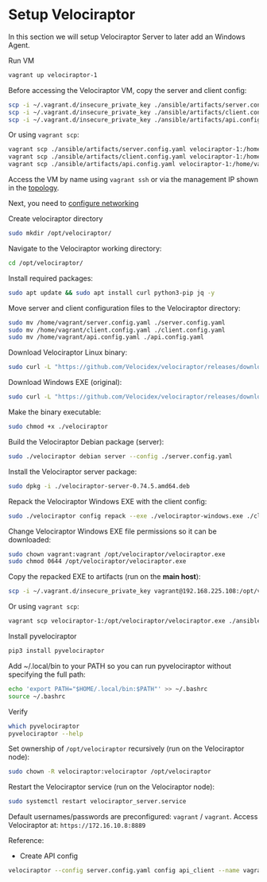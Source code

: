 # Setup Velociraptor

In this section we will setup Velociraptor Server to later add an Windows Agent.

Run VM

```bash
vagrant up velociraptor-1
```

Before accessing the Velociraptor VM, copy the server and client config:

```bash
scp -i ~/.vagrant.d/insecure_private_key ./ansible/artifacts/server.config.yaml vagrant@192.168.225.108:/home/vagrant
scp -i ~/.vagrant.d/insecure_private_key ./ansible/artifacts/client.config.yaml vagrant@192.168.225.108:/home/vagrant
scp -i ~/.vagrant.d/insecure_private_key ./ansible/artifacts/api.config.yaml vagrant@192.168.225.108:/home/vagrant
```

Or using `vagrant scp`:

```bash
vagrant scp ./ansible/artifacts/server.config.yaml velociraptor-1:/home/vagrant/
vagrant scp ./ansible/artifacts/client.config.yaml velociraptor-1:/home/vagrant/
vagrant scp ./ansible/artifacts/api.config.yaml velociraptor-1:/home/vagrant/
```

Access the VM by name using `vagrant ssh` or via the management IP shown in the [topology](/resources/images/vagrant-lab-virtual-topology.svg).

Next, you need to [configure networking](/resources/docs/setup-networking.md)

Create velociraptor directory

```bash
sudo mkdir /opt/velociraptor/
```

Navigate to the Velociraptor working directory:

```bash
cd /opt/velociraptor/
```

Install required packages:

```bash
sudo apt update && sudo apt install curl python3-pip jq -y
```

Move server and client configuration files to the Velociraptor directory:

```bash
sudo mv /home/vagrant/server.config.yaml ./server.config.yaml
sudo mv /home/vagrant/client.config.yaml ./client.config.yaml
sudo mv /home/vagrant/api.config.yaml ./api.config.yaml
```

Download Velociraptor Linux binary:

```bash
sudo curl -L "https://github.com/Velocidex/velociraptor/releases/download/v0.74/velociraptor-v0.74.5-linux-amd64" -o /opt/velociraptor/velociraptor
```

Download Windows EXE (original):

```bash
sudo curl -L "https://github.com/Velocidex/velociraptor/releases/download/v0.74/velociraptor-v0.74.5-windows-amd64.exe" -o /opt/velociraptor/velociraptor-windows.exe
```

Make the binary executable:

```bash
sudo chmod +x ./velociraptor
```

Build the Velociraptor Debian package (server):

```bash
sudo ./velociraptor debian server --config ./server.config.yaml
```

Install the Velociraptor server package:

```bash
sudo dpkg -i ./velociraptor-server-0.74.5.amd64.deb
```

Repack the Velociraptor Windows EXE with the client config:

```bash
sudo ./velociraptor config repack --exe ./velociraptor-windows.exe ./client.config.yaml ./velociraptor.exe
```

Change Velociraptor Windows EXE file permissions so it can be downloaded:

```bash
sudo chown vagrant:vagrant /opt/velociraptor/velociraptor.exe
sudo chmod 0644 /opt/velociraptor/velociraptor.exe
```

Copy the repacked EXE to artifacts (run on the **main host**):

```bash
scp -i ~/.vagrant.d/insecure_private_key vagrant@192.168.225.108:/opt/velociraptor/velociraptor.exe ./ansible/artifacts/velociraptor.exe
```

Or using `vagrant scp`:

```bash
vagrant scp velociraptor-1:/opt/velociraptor/velociraptor.exe ./ansible/artifacts/velociraptor.exe
```

Install pyvelociraptor

```bash
pip3 install pyvelociraptor
```

Add ~/.local/bin to your PATH so you can run pyvelociraptor without specifying the full path:

```bash
echo 'export PATH="$HOME/.local/bin:$PATH"' >> ~/.bashrc
source ~/.bashrc
```

Verify

```bash
which pyvelociraptor
pyvelociraptor --help
```

Set ownership of `/opt/velociraptor` recursively (run on the Velociraptor node):

```bash
sudo chown -R velociraptor:velociraptor /opt/velociraptor
```

Restart the Velociraptor service (run on the Velociraptor node):

```bash
sudo systemctl restart velociraptor_server.service
```

Default usernames/passwords are preconfigured: `vagrant` / `vagrant`. Access Velociraptor at: `https://172.16.10.8:8889`

Reference:

- Create API config

```bash
velociraptor --config server.config.yaml config api_client --name vagrant --role api,administrator api.config.yaml
```
